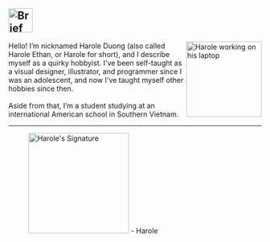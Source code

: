 <h2 id="brief_introduction">
    <a href="#user-content-brief_introduction">
        <picture>
            <source media="(prefers-color-scheme: light)" type="image/svg+xml" srcset="https://user-images.githubusercontent.com/47141290/194612758-4236bb22-6fce-4bd6-8d1c-4c3faa531bfa.svg">
            <source media="(prefers-color-scheme: dark)" type="image/svg+xml" srcset="https://user-images.githubusercontent.com/47141290/194612751-1b77cda9-97cb-49b8-aabc-379cf9e8bc70.svg">
            <img alt="Brief Introduction" title="Brief Introduction" type="image/svg+xml" height="48" loading="lazy" src="https://user-images.githubusercontent.com/47141290/194612758-4236bb22-6fce-4bd6-8d1c-4c3faa531bfa.svg">
        </picture>
    </a>
</h2>
<img align="right" src="https://user-images.githubusercontent.com/47141290/194621306-6b2e7116-c046-4bfb-9f03-0ce2528d8413.svg" width="150" alt="Harole working on his laptop">

Hello! I’m nicknamed Harole Duong (also called Harole Ethan, or Harole for short), and I describe myself as a quirky hobbyist. I've been self-taught as a visual designer, illustrator, and programmer since I was an adolescent, and now I've taught myself other hobbies since then.
<br><br>
Aside from that, I’m a student studying at an international American school in Southern Vietnam.
<br>

---
<figure title="Harole's Signature">
<img alt="Harole's Signature" title="Harole's Signature" width="200" src="https://user-images.githubusercontent.com/47141290/194127671-1d720896-257f-4ee0-b13e-d086d6909b26.svg">
<span>- Harole</span>
</figure>
